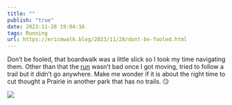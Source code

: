 ```yaml
---
title: ""
publish: "true"
date: 2023-11-28 19:04:16
tags: Running
url: https://ericmwalk.blog/2023/11/28/dont-be-fooled.html
---
```


Don’t be fooled, that boardwalk was a little slick so I took my time navigating them. Other than that the [run](https://strava.com/activities/10296992123) wasn’t bad once I got moving, tried to follow a trail but it didn’t go anywhere. Make me wonder if it is about the right time to cut thought a Prairie in another park that has no trails. 😏

![](https://ericmwalk.blog/uploads/2023/099bf8c5-36c1-4080-b181-f7f369f22651.jpg)